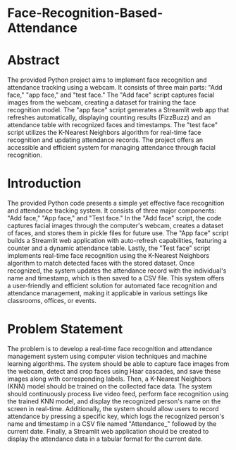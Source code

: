 # Face-Recognition-Based-Attendance
# Abstract
The provided Python project aims to implement face recognition and attendance tracking using a webcam. It consists of three main parts: "Add face," "app face," and "test face." The "Add face" script captures facial images from the webcam, creating a dataset for training the face recognition model. The "app face" script generates a Streamlit web app that refreshes automatically, displaying counting results (FizzBuzz) and an attendance table with recognized faces and timestamps. The "test face" script utilizes the K-Nearest Neighbors algorithm for real-time face recognition and updating attendance records. The project offers an accessible and efficient system for managing attendance through facial recognition.
# Introduction
The provided Python code presents a simple yet effective face recognition and attendance tracking system. It consists of three major components: "Add face," "App face," and "Test face." In the "Add face" script, the code captures facial images through the computer's webcam, creates a dataset of faces, and stores them in pickle files for future use. The "App face" script builds a Streamlit web application with auto-refresh capabilities, featuring a counter and a dynamic attendance table. Lastly, the "Test face" script implements real-time face recognition using the K-Nearest Neighbors algorithm to match detected faces with the stored dataset. Once recognized, the system updates the attendance record with the individual's name and timestamp, which is then saved to a CSV file. This system offers a user-friendly and efficient solution for automated face recognition and attendance management, making it applicable in various settings like classrooms, offices, or events. 
# Problem Statement
The problem is to develop a real-time face recognition and attendance management system using computer vision techniques and machine learning algorithms. The system should be able to capture face images from the webcam, detect and crop faces using Haar cascades, and save these images along with corresponding labels. Then, a K-Nearest Neighbors (KNN) model should be trained on the collected face data. The system should continuously process live video feed, perform face recognition using the trained KNN model, and display the recognized person's name on the screen in real-time. Additionally, the system should allow users to record attendance by pressing a specific key, which logs the recognized person's name and timestamp in a CSV file named "Attendance_" followed by the current date. Finally, a Streamlit web application should be created to display the attendance data in a tabular format for the current date. 
